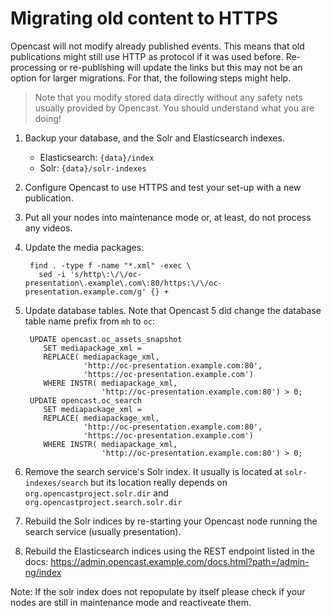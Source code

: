 Migrating old content to HTTPS
==============================

Opencast will not modify already published events. This means that old publications might still use HTTP as protocol if
it was used before.  Re-processing or re-publishing will update the links but this may not be an option for larger
migrations. For that, the following steps might help.

> Note that you modify stored data directly without any safety nets usually provided by Opencast. You should understand
> what you are doing!

1. Backup your database, and the Solr and Elasticsearch indexes.
    - Elasticsearch: `{data}/index`
    - Solr: `{data}/solr-indexes`
2. Configure Opencast to use HTTPS and test your set-up with a new publication.
3. Put all your nodes into maintenance mode or, at least, do not process any videos.
4. Update the media packages:

        find . -type f -name "*.xml" -exec \
          sed -i 's/http\:\/\/oc-presentation\.example\.com\:80/https:\/\/oc-presentation.example.com/g' {} +

5. Update database tables. Note that Opencast 5 did change the database table name prefix from `mh` to `oc`:

        UPDATE opencast.oc_assets_snapshot
           SET mediapackage_xml =
           REPLACE( mediapackage_xml,
                    'http://oc-presentation.example.com:80',
                    'https://oc-presentation.example.com')
           WHERE INSTR( mediapackage_xml,
                        'http://oc-presentation.example.com:80') > 0;
        UPDATE opencast.oc_search
           SET mediapackage_xml =
           REPLACE( mediapackage_xml,
                    'http://oc-presentation.example.com:80',
                    'https://oc-presentation.example.com')
           WHERE INSTR( mediapackage_xml,
                        'http://oc-presentation.example.com:80') > 0;

6. Remove the search service's Solr index. It usually is located at `solr-indexes/search` but its location really
   depends on `org.opencastproject.solr.dir` and `org.opencastproject.search.solr.dir`
7. Rebuild the Solr indices by re-starting your Opencast node running the search service (usually presentation).
8. Rebuild the Elasticsearch indices using the REST endpoint listed in the docs:
   https://admin.opencast.example.com/docs.html?path=/admin-ng/index

Note: If the solr index does not repopulate by itself please check if your nodes are still in maintenance mode and reactiveate them.
